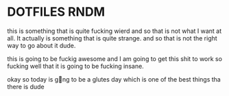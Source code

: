 # DOTFILES RNDM

this is something that is quite fucking wierd and so that is not what I want at all. It actually is something 
that is quite strange. and so that is not the right way to go about it dude.

this is going to be fuckig awesome and I am going to get this shit to work so fucking well that it is going
to be fucking insane.

okay so today is gng to be a glutes day which is one of the best things tha there is dude
